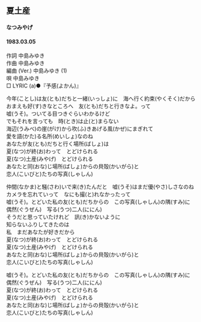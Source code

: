 ## 夏土産
#### なつみやげ
#### 1983.03.05


作詞      中島みゆき  
作曲      中島みゆき  
編曲 (Ver.)  中島みゆき (1)  
唄      中島みゆき  
□ LYRIC (a)●『予感(よかん)』　　


今年(ことし)は友(とも)だちと一緒(いっしょ)に　海へ行く約束(やくそく)だから  
おまえも好(す)きなところへ　友(とも)だちと行きなよ。って  
嘘(うそ)。ついてる目つきぐらいわかるけど  
でもそれを言っても　時(とき)は止(と)まらない  
海辺(うみべ)の崖(がけ)から吹(ふ)きあげる風(かぜ)にまぎれて  
愛を語(かた)る名所(めいしょ)なのね  
あなたが友(とも)だちと行く場所(ばしょ)は  
夏(なつ)が終(お)わって　とどけられる  
夏(なつ)土産(みやげ)　とどけられる  
あなたと同(おな)じ場所(ばしょ)からの貝殻(かいがら)と  
恋人(こいびと)たちの写真(しゃしん)  
  
仲間(なかま)と騒(さわ)いで来(き)たんだと　嘘(うそ)はまだ優(やさ)しさなのね  
カメラを忘れていって　なにも撮(と)れなかったって  
嘘(うそ)。とどいた私の友(とも)だちからの　この写真(しゃしん)の隅(すみ)に  
偶然(ぐうぜん)　写る(うつ)二人(ににん)  
そうだと思っていたけれど　訊(き)かないように  
知らないふりしてきたのは  
私　まだあなたが好きだから  
夏(なつ)が終(お)わって　とどけられる  
夏(なつ)土産(みやげ)　とどけられる  
あなたと同(おな)じ場所(ばしょ)からの貝殻(かいがら)と  
恋人(こいびと)たちの写真(しゃしん)  
  
嘘(うそ)。とどいた私の友(とも)だちからの　この写真(しゃしん)の隅(すみ)に  
偶然(ぐうぜん)　写る(うつ)二人(ににん)  
夏(なつ)が終(お)わって　とどけられる  
夏(なつ)土産(みやげ)　とどけられる  
あなたと同(おな)じ場所(ばしょ)からの貝殻(かいがら)と  
恋人(こいびと)たちの写真(しゃしん)  